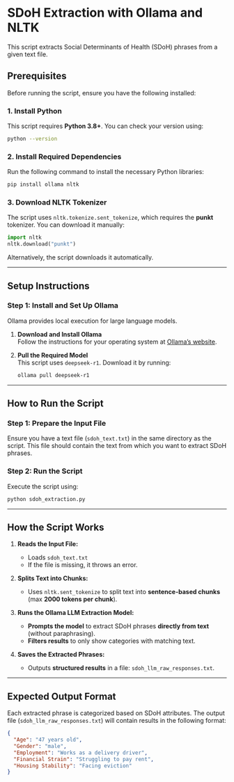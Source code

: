 # **SDoH Extraction with Ollama and NLTK**

This script extracts Social Determinants of Health (SDoH) phrases from a given text file.

## **Prerequisites**
Before running the script, ensure you have the following installed:

### **1. Install Python**
This script requires **Python 3.8+**. You can check your version using:

```sh
python --version
```

### **2. Install Required Dependencies**
Run the following command to install the necessary Python libraries:

```sh
pip install ollama nltk
```

### **3. Download NLTK Tokenizer**
The script uses `nltk.tokenize.sent_tokenize`, which requires the **punkt** tokenizer. You can download it manually:

```python
import nltk
nltk.download("punkt")
```

Alternatively, the script downloads it automatically.

---

## **Setup Instructions**

### **Step 1: Install and Set Up Ollama**
Ollama provides local execution for large language models.

1. **Download and Install Ollama**  
   Follow the instructions for your operating system at [Ollama’s website](https://ollama.ai).

2. **Pull the Required Model**  
   This script uses `deepseek-r1`. Download it by running:

   ```sh
   ollama pull deepseek-r1
   ```

---

## **How to Run the Script**

### **Step 1: Prepare the Input File**
Ensure you have a text file (`sdoh_text.txt`) in the same directory as the script. This file should contain the text from which you want to extract SDoH phrases.

### **Step 2: Run the Script**
Execute the script using:

```sh
python sdoh_extraction.py
```

---

## **How the Script Works**
1. **Reads the Input File:**  
   - Loads `sdoh_text.txt`  
   - If the file is missing, it throws an error.

2. **Splits Text into Chunks:**  
   - Uses `nltk.sent_tokenize` to split text into **sentence-based chunks** (max **2000 tokens per chunk**).

3. **Runs the Ollama LLM Extraction Model:**  
   - **Prompts the model** to extract SDoH phrases **directly from text** (without paraphrasing).  
   - **Filters results** to only show categories with matching text.

4. **Saves the Extracted Phrases:**  
   - Outputs **structured results** in a file: `sdoh_llm_raw_responses.txt`.

---

## **Expected Output Format**
Each extracted phrase is categorized based on SDoH attributes. The output file (`sdoh_llm_raw_responses.txt`) will contain results in the following format:

```json
{
  "Age": "47 years old",
  "Gender": "male",
  "Employment": "Works as a delivery driver",
  "Financial Strain": "Struggling to pay rent",
  "Housing Stability": "Facing eviction"
}
```
